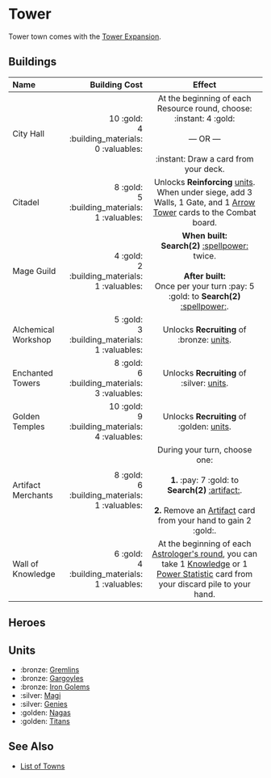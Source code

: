 # Tower

Tower town comes with the [Tower Expansion](../content.md).


## Buildings

| Name | Building Cost | Effect |
| :--- | ---: | :---: |
| City Hall | 10 :gold:<br>4 :building_materials:<br>0 :valuables: | At the beginning of each Resource round, choose:<br>:instant: 4 :gold:<br><br>— OR —<br><br>:instant: Draw a card from your deck. |
| Citadel | 8 :gold:<br>5 :building_materials:<br>1 :valuables: | Unlocks **Reinforcing** [units](#units). When under siege, add 3 Walls, 1 Gate, and 1 [Arrow Tower](../units/arrow_tower.md) cards to the Combat board. |
| Mage Guild | 4 :gold:<br>2 :building_materials:<br>1 :valuables: | **When built:**<br>**Search(2)** [:spellpower:](../spells.md) twice.<br><br>**After built:**<br>Once per your turn :pay: 5 :gold: to **Search(2)** [:spellpower:](../spells.md). |
| Alchemical Workshop | 5 :gold:<br>3 :building_materials:<br>1 :valuables: | Unlocks **Recruiting** of :bronze: [units](#units). |
| Enchanted Towers | 8 :gold:<br>6 :building_materials:<br>3 :valuables: | Unlocks **Recruiting** of :silver: [units](#units). |
| Golden Temples | 10 :gold:<br>9 :building_materials:<br>4 :valuables: | Unlocks **Recruiting** of :golden: [units](#units). |
| Artifact Merchants | 8 :gold:<br>6 :building_materials:<br>1 :valuables: | During your turn, choose one:<br><br>**1.** :pay: 7 :gold: to **Search(2)** [:artifact:](../artifacts.md).<br><br>**2.** Remove an [Artifact](../artifacts.md) card from your hand to gain 2 :gold:. |
| Wall of Knowledge | 6 :gold:<br>4 :building_materials:<br>1 :valuables: | At the beginning of each [Astrologer's round](../astrologers_proclaim.md), you can take 1 [Knowledge](..statistics/knowledge.md) or 1 [Power Statistic](..statistics/power.md) card from your discard pile to your hand. |


## Heroes


## Units

- :bronze: [Gremlins](../units/gremlins.md)
- :bronze: [Gargoyles](../units/gargoyles.md)
- :bronze: [Iron Golems](../units/iron_golems.md)
- :silver: [Magi](../units/magi.md)
- :silver: [Genies](../units/genies.md)
- :golden: [Nagas](../units/nagas.md)
- :golden: [Titans](../units/titans.md)


## See Also

- [List of Towns](../towns.md)